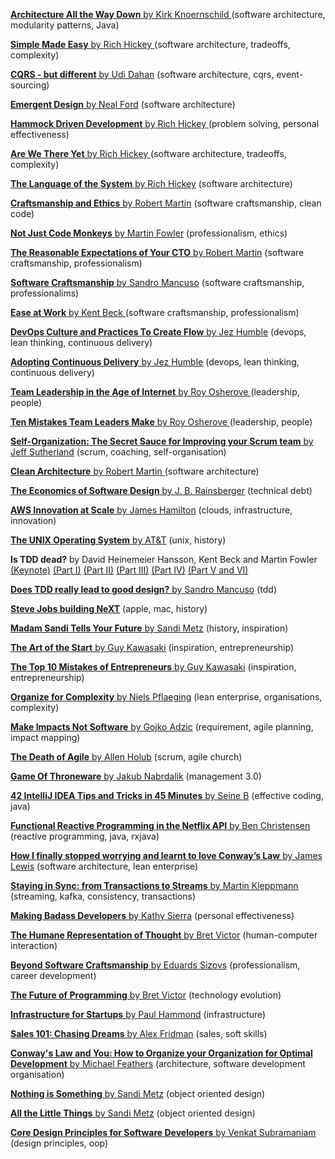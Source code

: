
[**Architecture All the Way Down** by Kirk Knoernschild ](https://www.parleys.com/tutorial/architecture-all-way-down) (software architecture, modularity patterns, Java)

[**Simple Made Easy** by Rich Hickey ](http://www.infoq.com/presentations/Simple-Made-Easy) (software architecture, tradeoffs, complexity)

[**CQRS - but different** by Udi Dahan](https://vimeo.com/131199089) (software architecture, cqrs, event-sourcing)

[**Emergent Design** by Neal Ford](https://www.youtube.com/watch?v=b9kZpbEyJKk) (software architecture)

[**Hammock Driven Development** by Rich Hickey ](https://www.youtube.com/watch?v=f84n5oFoZBc) (problem solving, personal effectiveness)

[**Are We There Yet** by Rich Hickey ](http://www.infoq.com/presentations/Are-We-There-Yet-Rich-Hickey) (software architecture, tradeoffs, complexity)

[**The Language of the System** by Rich Hickey](https://www.youtube.com/watch?v=ROor6_NGIWU) (software architecture)

[**Craftsmanship and Ethics** by Robert Martin](http://www.infoq.com/presentations/craftmanship-ethics) (software craftsmanship, clean code)

[**Not Just Code Monkeys** by Martin Fowler](https://www.youtube.com/watch?v=4E3xfR6IBII) (professionalism, ethics)

[**The Reasonable Expectations of Your CTO** by Robert Martin](https://vimeo.com/54025415) (software craftsmanship, professionalism)

[**Software Craftsmanship** by Sandro Mancuso](https://www.youtube.com/watch?v=-czaKO_8jc4) (software craftsmanship, professionalims)

[**Ease at Work** by Kent Beck ](http://www.infoq.com/presentations/self-image) (software craftsmanship, professionalism)

[**DevOps Culture and Practices To Create Flow** by Jez Humble](https://www.youtube.com/watch?v=oX8af9kLhlk) (devops, lean thinking, continuous delivery)

[**Adopting Continuous Delivery** by Jez Humble](https://www.youtube.com/watch?v=ZLBhVEo1OG4) (devops, lean thinking, continuous delivery)

[**Team Leadership in the Age of Internet** by Roy Osherove ](http://www.infoq.com/presentations/Team-Leadership-in-the-Age-of-Internet) (leadership, people)

[**Ten Mistakes Team Leaders Make** by Roy Osherove ](https://www.youtube.com/watch?v=qhjXc6niO3k) (leadership, people)

[**Self-Organization: The Secret Sauce for Improving your Scrum team** by Jeff Sutherland](https://www.youtube.com/watch?v=M1q6b9JI2Wc) (scrum, coaching, self-organisation) 

[**Clean Architecture** by Robert Martin ](https://vimeo.com/43612849) (software architecture)

[**The Economics of Software Design** by J. B. Rainsberger](https://www.youtube.com/watch?v=7HecgbghFTk) (technical debt)

[**AWS Innovation at Scale** by James Hamilton](https://www.youtube.com/watch?v=JIQETrFC_SQ) (clouds, infrastructure, innovation)

[**The UNIX Operating System** by AT&T](https://www.youtube.com/watch?v=tc4ROCJYbm0) (unix, history)

**Is TDD dead?** by David Heinemeier Hansson, Kent Beck and Martin Fowler [(Keynote)](https://www.youtube.com/watch?v=9LfmrkyP81M) [(Part I)](https://www.youtube.com/watch?v=z9quxZsLcfo) [(Part II)](https://www.youtube.com/watch?v=JoTB2mcjU7w) [(Part III)](https://www.youtube.com/watch?v=YNw4baDz6WA) [(Part IV)](https://www.youtube.com/watch?v=dGtasFJnUxI) [(Part V and VI)](https://www.youtube.com/watch?v=dGtasFJnUxI)

[**Does TDD really lead to good design?** by Sandro Mancuso](https://www.youtube.com/watch?v=ApsW72JSVJM) (tdd)

[**Steve Jobs building NeXT**](https://www.youtube.com/watch?v=WHsHKzYOV2E) (apple, mac, history)

[**Madam Sandi Tells Your Future** by Sandi Metz](https://www.youtube.com/watch?v=JOM5_V5jLAs) (history, inspiration)

[**The Art of the Start** by Guy Kawasaki](https://www.youtube.com/watch?v=jSlwuafyUUo) (inspiration, entrepreneurship)

[**The Top 10 Mistakes of Entrepreneurs** by Guy Kawasaki](https://www.youtube.com/watch?v=Oe5c9KK3ZIs) (inspiration, entrepreneurship)

[**Organize for Complexity** by Niels Pflaeging](https://www.youtube.com/watch?v=KhTGpgNz0N8) (lean enterprise, organisations, complexity)

[**Make Impacts Not Software** by Gojko Adzic](https://www.youtube.com/watch?v=GnK_n9Udhhs) (requirement, agile planning, impact mapping)

[**The Death of Agile** by Allen Holub](https://www.youtube.com/watch?v=vSnCeJEka_s) (scrum, agile church)

[**Game Of Throneware** by Jakub Nabrdalik](https://www.youtube.com/watch?v=EAnPP8hCSCQ) (management 3.0)

[**42 IntelliJ IDEA Tips and Tricks in 45 Minutes** by Seine B](https://www.voxxed.com/blog/presentation/presentation-42-intellij-idea-tips-tricks-45-minutes) (effective coding, java)

[**Functional Reactive Programming in the Netflix API** by Ben Christensen](http://www.infoq.com/presentations/Netflix-API-rxjava-hystrix) (reactive programming, java, rxjava)

[**How I finally stopped worrying and learnt to love Conway’s Law** by James Lewis](https://www.youtube.com/watch?v=l1tyfb5we7I) (software architecture, lean enterprise)

[**Staying in Sync: from Transactions to Streams** by Martin Kleppmann](https://www.infoq.com/presentations/event-streams-kafka) (streaming, kafka, consistency, transactions)

[**Making Badass Developers** by Kathy Sierra](https://www.youtube.com/watch?v=FKTxC9pl-WM) (personal effectiveness)

[**The Humane Representation of Thought** by Bret Victor](https://vimeo.com/115154289) (human-computer interaction)

[**Beyond Software Craftsmanship** by Eduards Sizovs](https://www.youtube.com/watch?v=AEtCEt44vlE) (professionalism, career development)

[**The Future of Programming** by Bret Victor](https://www.youtube.com/watch?v=8pTEmbeENF4) (technology evolution)

[**Infrastructure for Startups** by Paul Hammond](https://www.youtube.com/watch?v=FQ09c6Mfyi0) (infrastructure)

[**Sales 101: Chasing Dreams** by Alex Fridman](https://www.youtube.com/watch?v=sKe-qYxlB4w) (sales, soft skills)

[**Conway's Law and You: How to Organize your Organization for Optimal Development** by Michael Feathers](http://www.ustream.tv/recorded/46640252) (architecture, software development organisation)

[**Nothing is Something** by Sandi Metz](https://www.youtube.com/watch?v=OMPfEXIlTVE) (object oriented design)

[**All the Little Things** by Sandi Metz](https://www.youtube.com/watch?v=8bZh5LMaSmE) (object oriented design)

[**Core Design Principles for Software Developers** by Venkat Subramaniam](https://www.youtube.com/watch?v=llGgO74uXMI) (design principles, oop)
